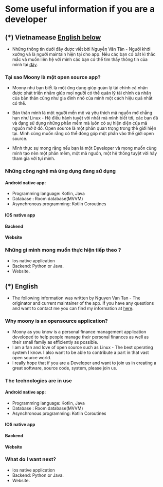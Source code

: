 # Some useful information if you are a developer 

## (*) Vietnamease [English below](#English)
- Những thông tin dưới đây được viết bởi Nguyễn Văn Tân - Người khởi xướng và là người maintain hiện tại cho app. Nếu các bạn có bất kì thắc mắc và muốn liên hệ với mình các bạn có thể tìm thấy thông tin của mình tại [đây](https://github.com/doctor-blue).
### Tại sao Moony là một open source app?
- Moony như bạn biết là một ứng dụng giúp quản lý tài chính cá nhân được phát triển nhằm giúp mọi người có thể quản lý tài chính cá nhân của bản thân cũng như gia đình nhỏ của mình một cách hiệu quả nhất có thể.

- Bản thân mình là một người mến mộ và yêu thích mã nguồn mở chẳng hạn như Linux - Hệ điều hành tuyệt vời nhất mà mình biết tới, các bạn đã và đang sử dụng những phần mềm mà luôn có sự hiện diện của mã nguồn mở ở đó. Open source là một phần quan trọng trong thế giới hiện tại. Mình cũng muốn rằng có thể đóng góp một phần vào thế giới open source.

- Mình thực sự mong rằng nếu bạn là một Developer và mong muốn cùng mình tạo nên một phần mềm, một mã nguồn, một hệ thống tuyệt vời hãy tham gia với tụi mình.

### Những công nghệ mà ứng dụng đang sử dụng
#### Android native app:
- Programming language: Kotlin, Java
- Database : Room database(MVVM)
- Asynchronous programming: Kotlin Coroutines
#### IOS native app
#### Backend
#### Website

### Những gì mình mong muốn thực hiện tiếp theo ?
- Ios native application
- Backend: Python or Java.
- Website.

## (*) English
- The following information was written by Nguyen Van Tan - The originator and current maintainer of the app. If you have any questions and want to contact me you can find my information at [here](https://github.com/doctor-blue).
### Why moony is an opensource application?
- Moony as you know is a personal finance management application developed to help people manage their personal finances as well as their small family as efficiently as possible.
- I am a fan and love of open source such as Linux - The best operating system I know. I also want to be able to contribute a part in that vast open source world.
- I really hope that if you are a Developer and want to join us in creating a great software, source code, system, please join us.
### The technologies are in use
#### Android native app:
- Programming language: Kotlin, Java
- Database : Room database(MVVM)
- Asynchronous programming: Kotlin Coroutines
#### IOS native app
#### Backend
#### Website
### What do I want next?
- Ios native application
- Backend: Python or Java.
- Website.
